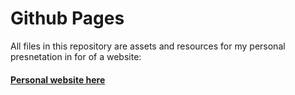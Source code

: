 # Github Pages

All files in this repository are assets and resources for my personal presnetation in for of a website:

#### [Personal website here](chalupa99.github.io)



